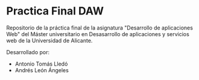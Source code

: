# Practica Final DAW

Repositorio de la práctica final de la asignatura "Desarrollo de aplicaciones Web" del Máster universitario en Desasarrollo de aplicaciones y servicios web de la Universidad de Alicante.

Desarrollado por:
- Antonio Tomás Lledó
- Andrés León Ángeles
